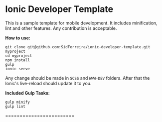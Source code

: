 Ionic Developer Template
========================

This is a sample template for mobile development. It includes minification, lint and other features.
Any contribution is acceptable.


**How to use:**


    git clone git@github.com:SidFerreira/ionic-developer-template.git myproject
    cd myproject
    npm install
	gulp
    ionic serve

Any change should be made in `SCSS` and `WWW-DEV` folders. After that the Ionic's live-reload should update it to you.

**Included Gulp Tasks:**

    gulp minify
    gulp lint


========================